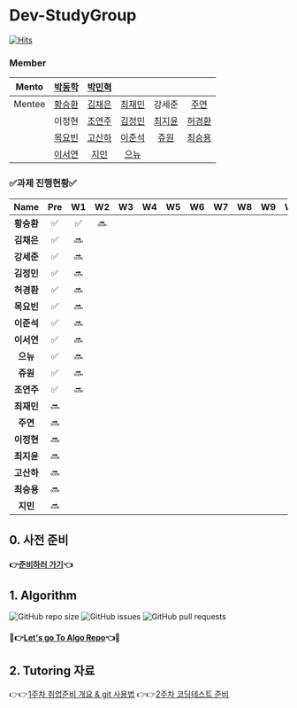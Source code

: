 # Dev-StudyGroup

[![Hits](https://hits.seeyoufarm.com/api/count/incr/badge.svg?url=https%3A%2F%2Fgithub.com%2FDev-StudyGroup&count_bg=%235B5A59&title_bg=%23716A6A&icon=github.svg&icon_color=%23000000&title=Github&edge_flat=false)](https://hits.seeyoufarm.com)

### Member

|Mento|[박동학](https://github.com/DonghakPark)|[박민혁](https://github.com/m1nnh)||||
|:---:|:---:|:---:|:---:|:---:|:---:|
|Mentee|[황승환](https://github.com/xx0hn)|[김채은](https://github.com/chchaeun) |[최재민](https://github.com/dku19jam) |강세준|[주연](https://github.com/keamjyn) |
| | 이정현 |[조연주](https://github.com/wormjoo)|[김정민](https://github.com/JeongMin-98) |[최지윤](https://github.com/J1Yun)|[허경환](https://github.com/hkh1284) |
| | [목요빈](https://github.com/yobinmok) |[고산하](https://github.com/headF1rst) |[이준석](https://github.com/juy4556)  | [쥬원](https://github.com/dwd9999) |[최승용](https://github.com/SeungYongChoi) |
| | [이서연](https://github.com/sylee723)  |[지민](https://github.com/ji-mango) |[으뉴](https://github.com/ChunEunyu)  | | |

### ✅과제 진행현황✅

| Name  | Pre  | W1  | W2  | W3  | W4  | W5  | W6  | W7  | W8  |W9   |W10   |W11   |W12|
|:---:|:---:|:---:|:---:|:---:|:---:|:---:|:---:|:---:|:---:|:---:|:---:|:---:|:---:|
|  **황승환** | ✅  | ✅  | 🔜  |   |   |   |   |   |   |   |   |   | |
|  **김채은** |  ✅ | 🔜  |   |   |   |   |   |   |   |   |   |   | |
|  **강세준** |  ✅ | 🔜 |   |   |   |   |   |   |   |   |   |   | |
|  **김정민** |  ✅ | 🔜 |   |   |   |   |   |   |   |   |   |   ||
|  **허경환** |  ✅ | 🔜 |   |   |   |   |   |   |   |   |   |   ||
|  **목요빈** |  ✅ | 🔜  |   |   |   |   |   |   |   |   |   |   ||
|  **이준석** |  ✅ | 🔜  |   |   |   |   |   |   |   |   |   |   ||
|  **이서연** |  ✅ | 🔜  |   |   |   |   |   |   |   |   |   |   ||
|  **으뉴** |  ✅ | 🔜  |   |   |   |   |   |   |   |   |   |   ||
|  **쥬원** |  ✅ | 🔜 |   |   |   |   |   |   |   |   |   |   ||
|  **조연주** |  ✅ | 🔜 |   |   |   |   |   |   |   |   |   |   ||
|  **최재민** |  🔜 |   |   |   |   |   |   |   |   |   |   |   | |
|  **주연** |  🔜 |   |   |   |   |   |   |   |   |   |   |   ||
|  **이정현** |  🔜 |   |   |   |   |   |   |   |   |   |   |   ||
|  **최지윤** |  🔜 |   |   |   |   |   |   |   |   |   |   |   ||
|  **고산하** |  🔜 |   |   |   |   |   |   |   |   |   |   |   ||
|  **최승용** |  🔜 |   |   |   |   |   |   |   |   |   |   |   ||
|  **지민** |  🔜 |   |   |   |   |   |   |   |   |   |   |   ||

## 0. 사전 준비

#### 👉[준비하러 가기](https://github.com/Dev-StudyGroup/.github/blob/main/Pre_Week.md)👈

## 1. Algorithm 

![GitHub repo size](https://img.shields.io/github/repo-size/Dev-StudyGroup/Algorithm)
![GitHub issues](https://img.shields.io/github/issues/Dev-StudyGroup/Algorithm)
![GitHub pull requests](https://img.shields.io/github/issues-pr/Dev-StudyGroup/Algorithm)

#### 💯👉[Let's go To Algo Repo](https://github.com/Dev-StudyGroup/Algorithm)👈💯

## 2. Tutoring 자료

👉👉[1주차 취업준비 개요 & git 사용법](https://github.com/Dev-StudyGroup/Tutoring/blob/main/1.Introduction%26git.pdf)
👉👉[2주차 코딩테스트 준비](https://github.com/Dev-StudyGroup/Tutoring/blob/main/2.Coding%20Test.pdf)
